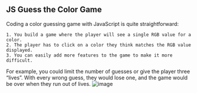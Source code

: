 ## JS Guess the Color Game

  Coding a color guessing game with JavaScript is quite straightforward:
  
    1. You build a game where the player will see a single RGB value for a color.
    2. The player has to click on a color they think matches the RGB value displayed.
    3. You can easily add more features to the game to make it more difficult.

For example, you could limit the number of guesses or give the player three “lives”. With every wrong guess, they would lose one, and the game would be over when they run out of lives.
![image](https://user-images.githubusercontent.com/8781623/197502808-9644aab8-7dc5-40ef-bf0b-0a3c9dc63a98.png)
